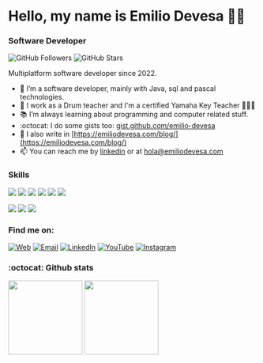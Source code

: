 # Hello, my name is Emilio Devesa 👋🏾
### Software Developer

![GitHub Followers](https://img.shields.io/github/followers/emilio-devesa?style=social)
![GitHub Stars](https://img.shields.io/github/stars/emilio-devesa?style=social)

Multiplatform software developer since 2022.

- 💼 I’m a software developer, mainly with Java, sql and pascal technologies.
- 🥁 I work as a Drum teacher and I'm a certified Yamaha Key Teacher 👨🏻‍🏫
- 📚  I’m always learning about programming and computer related stuff.
- :octocat: I do some gists too: [gist.github.com/emilio-devesa](https://gist.github.com/emilio-devesa/)
- 📝 I also write in [https://emiliodevesa.com/blog/](https://emiliodevesa.com/blog/)
- 📫 You can reach me by [linkedin](https://www.linkedin.com/in/emiliodevesa) or at hola@emiliodevesa.com

### Skills
[<img src="https://img.shields.io/badge/Language-Java-informational?&logo=java&logoColor=white&color=%23007396">](https://en.wikipedia.org/wiki/Java_(programming_language))
[<img src="https://img.shields.io/badge/Language-Pascal-informational?&logo=pascal&logoColor=white&color=%23007396">](https://en.wikipedia.org/wiki/Pascal_(programming_language))
[<img src="https://img.shields.io/badge/IDE-Android%20Studio-informational?&logo=androidstudio&logoColor=white&color=%233DDC84">](https://developer.android.com/studio)
[<img src="https://img.shields.io/badge/IDE-IntelliJ%20IDEA-informational?&logo=intellijidea&logoColor=white&color=%23000000">](https://www.jetbrains.com/idea/)
[<img src="https://img.shields.io/badge/Version%20Control-Git-informational?&logo=git&logoColor=white&color=%ff3d1a">](https://es.wikipedia.org/wiki/Git)
[<img src="https://img.shields.io/badge/Version%20Control-Github-informational?&logo=github&logoColor=white&color=%23181717">](https://es.wikipedia.org/wiki/GitHub)

[<img src="https://img.shields.io/badge/MacOS-informational?&logo=macos&logoColor=white&color=%23A81D33">](https://en.wikipedia.org/wiki/MacOS)
[<img src="https://img.shields.io/badge/Ubuntu-informational?&logo=ubuntu&logoColor=white&color=%E95420">](https://en.wikipedia.org/wiki/Ubuntu)
[<img src="https://img.shields.io/badge/Windows-informational?&logo=windows&logoColor=white&color=%230078D6">](https://en.wikipedia.org/wiki/Microsoft_Windows)



### Find me on:

[![Web](https://img.shields.io/badge/Web-emiliodevesa.com-14a1f0?style=for-the-badge&logo=dev.to&logoColor=white&labelColor=101010)](https://emiliodevesa.com)
[![Email](https://img.shields.io/badge/hola@emiliodevesa.com-D14836?style=for-the-badge&logo=gmail&logoColor=white&labelColor=101010)](mailto:hola@emiliodevesa.com)
[![LinkedIn](https://img.shields.io/badge/LinkedIn-Emilio_Devesa-0077B5?style=for-the-badge&logo=linkedin&logoColor=white&labelColor=101010)](https://www.linkedin.com/in/emiliodevesa)
[![YouTube](https://img.shields.io/badge/YouTube-Emilio_Devesa-FF0000?style=for-the-badge&logo=youtube&logoColor=white&labelColor=101010)](https://youtube.com/@emiliodevesadrums)
[![Instagram](https://img.shields.io/badge/Instagram-@emiliodevesadrums-E4405F?style=for-the-badge&logo=instagram&logoColor=white&labelColor=101010)](https://instagram.com/emiliodevesadrums)


### :octocat: Github stats

<img height="150px" src="https://github-readme-stats.vercel.app/api?username=emilio-devesa&count_private=true&show_icons=true&theme=light"> <img height="150px" src="https://github-readme-stats.vercel.app/api/top-langs/?username=emilio-devesa&layout=compact&theme=light">
